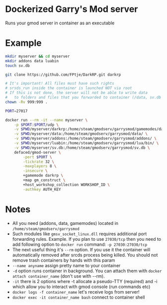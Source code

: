 # Dockerized Garry's Mod server
Runs your gmod server in container as an executable

# Example

```bash
mkdir myserver && cd myserver
mkdir addons data luabin
touch sv.db

git clone https://github.com/FPtje/DarkRP.git darkrp

# It's important! All files must have such rights
# srsds_run inside the container is launched NOT via root
# If this is not done, the server will not be able to write data
# 	to folders and files that you forwarded to container (/data, sv.db etc)
chown -Rv 999:999 .

PORT=27017

docker run --rm -it --name myserver \
	-p $PORT:$PORT/udp \
	-v $PWD/myserver/darkrp:/home/steam/gmodserv/garrysmod/gamemodes/darkrp/ \
	-v $PWD/myserver/data:/home/steam/gmodserv/garrysmod/data/ \
	-v $PWD/myserver/addons:/home/steam/gmodserv/garrysmod/addons/ \
	-v $PWD/myserver/luabin:/home/steam/gmodserv/garrysmod/lua/bin/ \
	-v $PWD/myserver/sv.db:/home/steam/gmodserv/garrysmod/sv.db \
	defaced/gmod-server \
		-port $PORT \
		-tickrate 32 \
		-maxplayers 8 \
		-insecure \
		+gamemode darkrp \
		+map gm_construct \
		+host_workshop_collection WORKSHOP_ID \
		-authkey AUTH_KEY
```


# Notes

- All you need (addons, data, gamemodes) located in `/home/steam/gmodserv/garrysmod`
- Such modules like `gmsv_socket_linux.dll` requires additional port forwarding rules. Example. If you plan to use `27030/tcp` then you need to add following option to `docker run` command: `-p 27030:27030/tcp`
- The next useful thing it's `--rm` option. If you use it the container will automatically removed after srcds process being killed. You should not remove trash containers by hands with this param
- `--name anyname` assign pretty name to your container
- `-d` option runs container in background. You can attach them with `docker attach container_name` (don't use with --rm).
- `-it` there is 2 options where -t allocate a pseudo-TTY (required) and -i which allow you to interact with gmod console (run commands etc)
- `docker logs -f container_name` let's receive logs from server!
- `docker exec -it container_name bash` connect to container shell
